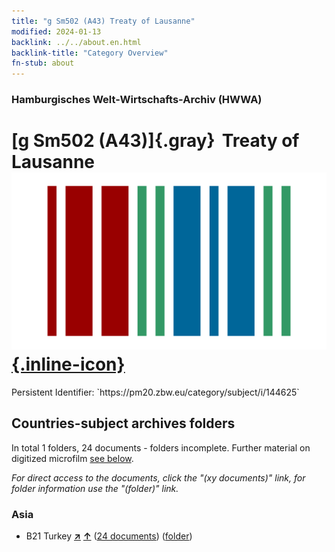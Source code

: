 ```yaml
---
title: "g Sm502 (A43) Treaty of Lausanne"
modified: 2024-01-13
backlink: ../../about.en.html
backlink-title: "Category Overview"
fn-stub: about
---
```


### Hamburgisches Welt-Wirtschafts-Archiv (HWWA)

# [g Sm502 (A43)]{.gray}&#8201; Treaty of Lausanne &#160; [![Wikidata](/images/Wikidata-logo.svg "Wikidata"){.inline-icon}](http://www.wikidata.org/entity/Q104699698)

<div class="hint">Persistent Identifier: `https://pm20.zbw.eu/category/subject/i/144625`</div>







## Countries-subject archives folders







In total 1 folders, 24 documents - folders incomplete. Further material on digitized microfilm [see below](#filmsections).

_For direct access to the documents, click the "(xy documents)" link, for folder information use the "(folder)" link._



### Asia

- B21 Turkey [**&nearr;**](../../../geo/i/141111/about.en.html "Turkey (all folders)") [**&uarr;**](../../../geo/about.en.html#B21 "Country category system") (<a href="https://pm20.zbw.eu/iiifview/folder/sh/141111,144625" title="about: Turkey : Treaty of Lausanne" target="_blank">24 documents</a>) ([folder](../../../../folder/sh/1411xx/141111/1446xx/144625/about.en.html))



<a id="filmsections" />













